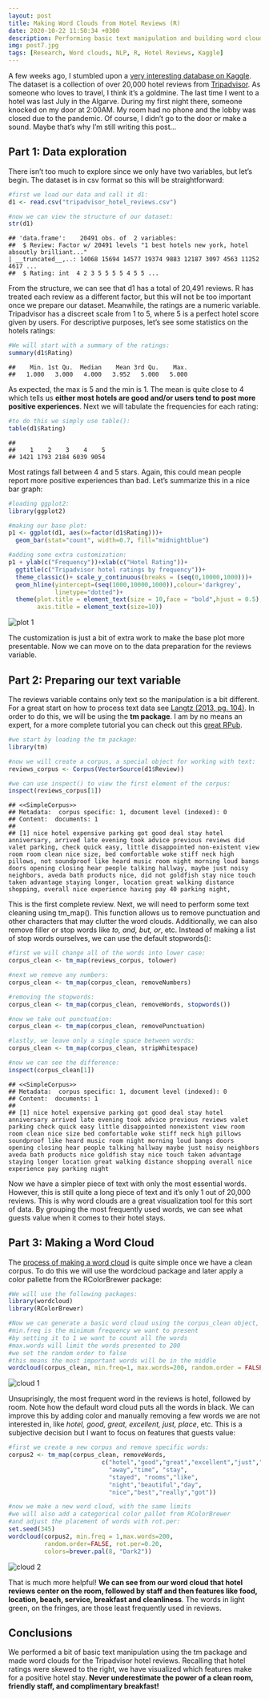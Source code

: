```yaml
---
layout: post
title: Making Word Clouds from Hotel Reviews (R)
date: 2020-10-22 11:50:34 +0300
description: Performing basic text manipulation and building word clouds in R 
img: post7.jpg
tags: [Research, Word clouds, NLP, R, Hotel Reviews, Kaggle]
---
```


A few weeks ago, I stumbled upon a [very interesting database on
Kaggle](https://www.kaggle.com/andrewmvd/trip-advisor-hotel-reviews).
The dataset is a collection of over 20,000 hotel reviews from
[Tripadvisor](https://www.tripadvisor.com). As someone who loves to
travel, I think it’s a goldmine. The last time I went to a hotel was
last July in the Algarve. During my first night there, someone
knocked on my door at 2:00AM. My room had no phone and the lobby was
closed due to the pandemic. Of course, I didn’t go to the door or make a
sound. Maybe that’s why I’m still writing this post…

Part 1: Data exploration
------------------------

There isn’t too much to explore since we only have two variables, but let’s
begin. The dataset is in csv format so this will be straightforward:

``` r
#first we load our data and call it d1:
d1 <- read.csv("tripadvisor_hotel_reviews.csv")

#now we can view the structure of our dataset:
str(d1)
```

    ## 'data.frame':    20491 obs. of  2 variables:
    ##  $ Review: Factor w/ 20491 levels "1 best hotels new york, hotel absoutly brilliant..."
    | __truncated__,..: 14068 15694 14577 19374 9883 12187 3097 4563 11252 4617 ...
    ##  $ Rating: int  4 2 3 5 5 5 5 4 5 5 ...

From the structure, we can see that d1 has a total of 20,491 reviews. R has treated each review as a 
different factor, but this will not be too important once we prepare our dataset. 
Meanwhile, the ratings are a numeric variable. Tripadvisor has a discreet scale from 1 to 5, where 5 is a
perfect hotel score given by users. For descriptive purposes, let’s see
some statistics on the hotels ratings:

``` r
#We will start with a summary of the ratings:
summary(d1$Rating)
```

    ##    Min. 1st Qu.  Median    Mean 3rd Qu.    Max. 
    ##   1.000   3.000   4.000   3.952   5.000   5.000

As expected, the max is 5 and the min is 1. The mean is quite close to 4
which tells us **either most hotels are good and/or users tend to post
more positive experiences**. Next we will tabulate the frequencies for
each rating:

``` r
#to do this we simply use table():
table(d1$Rating)
```

    ## 
    ##    1    2    3    4    5 
    ## 1421 1793 2184 6039 9054

Most ratings fall between 4 and 5 stars. Again, this could mean people
report more positive experiences than bad. Let’s summarize this in a
nice bar graph:

``` r
#loading ggplot2:
library(ggplot2)

#making our base plot:
p1 <- ggplot(d1, aes(x=factor(d1$Rating)))+
  geom_bar(stat="count", width=0.7, fill="midnightblue")

#adding some extra customization:
p1 + ylab(c("Frequency"))+xlab(c("Hotel Rating"))+ 
  ggtitle(c("Tripadvisor hotel ratings by frequency"))+ 
  theme_classic()+ scale_y_continuous(breaks = (seq(0,10000,1000)))+
  geom_hline(yintercept=(seq(1000,10000,1000)),colour='darkgrey',
             linetype="dotted")+ 
  theme(plot.title = element_text(size = 10,face = "bold",hjust = 0.5),
        axis.title = element_text(size=10))
```

![plot 1]({{site.baseurl}}/assets/img/post7_p1.png)


The customization is just a bit of extra work to make the base plot more
presentable. Now we can move on to the data preparation for the reviews
variable.

Part 2: Preparing our text variable
-----------------------------------

The reviews variable contains only text so the manipulation is a bit
different. For a great start on how to process text data see [Langtz
(2013, pg.
104)](https://hub.packtpub.com/brett-lantz-shows-how-data-scientists-learn-building-algorithms-in-third-edition-machine-learning-r/).
In order to do this, we will be using the **tm package**. I am by no
means an expert, for a more complete tutorial you can check out
this [great RPub](https://rpubs.com/tsholliger/301914).

``` r
#we start by loading the tm package:
library(tm)

#now we will create a corpus, a special object for working with text:
reviews_corpus <- Corpus(VectorSource(d1$Review))

#we can use inspect() to view the first element of the corpus:
inspect(reviews_corpus[1])
```

    ## <<SimpleCorpus>>
    ## Metadata:  corpus specific: 1, document level (indexed): 0
    ## Content:  documents: 1
    ## 
    ## [1] nice hotel expensive parking got good deal stay hotel anniversary, arrived late evening took advice previous reviews did valet parking, check quick easy, little disappointed non-existent view room room clean nice size, bed comfortable woke stiff neck high pillows, not soundproof like heard music room night morning loud bangs doors opening closing hear people talking hallway, maybe just noisy neighbors, aveda bath products nice, did not goldfish stay nice touch taken advantage staying longer, location great walking distance shopping, overall nice experience having pay 40 parking night,

This is the first complete review. Next, we will need to perform some text cleaning
using tm_map(). This function allows us to remove punctuation and other characters 
that may clutter the word clouds. Additionally, we can also remove filler or
stop words like *to, and, but, or*, etc. Instead of making a list of stop
words ourselves, we can use the default stopwords():

``` r
#first we will change all of the words into lower case:
corpus_clean <- tm_map(reviews_corpus, tolower)

#next we remove any numbers:
corpus_clean <- tm_map(corpus_clean, removeNumbers)

#removing the stopwords:
corpus_clean <- tm_map(corpus_clean, removeWords, stopwords())

#now we take out punctuation:
corpus_clean <- tm_map(corpus_clean, removePunctuation)

#lastly, we leave only a single space between words:
corpus_clean <- tm_map(corpus_clean, stripWhitespace)

#now we can see the difference:
inspect(corpus_clean[1])
```

    ## <<SimpleCorpus>>
    ## Metadata:  corpus specific: 1, document level (indexed): 0
    ## Content:  documents: 1
    ## 
    ## [1] nice hotel expensive parking got good deal stay hotel anniversary arrived late evening took advice previous reviews valet parking check quick easy little disappointed nonexistent view room room clean nice size bed comfortable woke stiff neck high pillows soundproof like heard music room night morning loud bangs doors opening closing hear people talking hallway maybe just noisy neighbors aveda bath products nice goldfish stay nice touch taken advantage staying longer location great walking distance shopping overall nice experience pay parking night

Now we have a simpler piece of text with only the most essential words.
However, this is still quite a long piece of text and it’s only 1 out of
20,000 reviews. This is why word clouds are a great visualization tool
for this sort of data. By grouping the most frequently used words, we can
see what guests value when it comes to their hotel stays.

Part 3: Making a Word Cloud
---------------------------

The [process of making a
word cloud](https://towardsdatascience.com/create-a-word-cloud-with-r-bde3e7422e8a)
is quite simple once we have a clean corpus. To do this we will use the
wordcloud package and later apply a color pallette from the RColorBrewer
package:

``` r
#We will use the following packages:
library(wordcloud)
library(RColorBrewer)

#Now we can generate a basic word cloud using the corpus_clean object,
#min.freq is the minimum frequency we want to present
#by setting it to 1 we want to count all the words
#max.words will limit the words presented to 200
#we set the random order to false
#this means the most important words will be in the middle 
wordcloud(corpus_clean, min.freq=1, max.words=200, random.order = FALSE)
```

![cloud 1]({{site.baseurl}}/assets/img/post7_p2.png)


Unsuprisingly, the most frequent word in the reviews is hotel, followed
by room. Note how the default word cloud puts all the words in black. We
can improve this by adding color and manually removing a few words we
are not interested in, like *hotel, good, great, excellent, just,
place*, etc. This is a subjective decision but I want to focus on
features that guests value:

``` r
#first we create a new corpus and remove specific words:
corpus2 <- tm_map(corpus_clean, removeWords,
                          c("hotel","good","great","excellent","just","place",
                            "away","time", "stay", 
                            "stayed", "rooms","like",
                            "night","beautiful","day",
                            "nice","best","really","got"))

#now we make a new word cloud, with the same limits
#we will also add a categorical color pallet from RColorBrewer
#and adjust the placement of words with rot.per:
set.seed(345)
wordcloud(corpus2, min.freq = 1,max.words=200, 
          random.order=FALSE, rot.per=0.20,
          colors=brewer.pal(8, "Dark2"))
```

![cloud 2]({{site.baseurl}}/assets/img/post7_p3.png)

That is much more helpful! **We can see from our word cloud
that hotel reviews center on the room, followed by staff and then
features like food, location, beach, service, breakfast and cleanliness**.
The words in light green, on the fringes, are those least frequently
used in reviews.

Conclusions
-----------

We performed a bit of basic text manipulation using the tm package and
made word clouds for the Tripadvisor hotel reviews. Recalling that hotel
ratings were skewed to the right, we have visualized which features make
for a positive hotel stay. **Never underestimate the power of a clean
room, friendly staff, and complimentary breakfast!**
